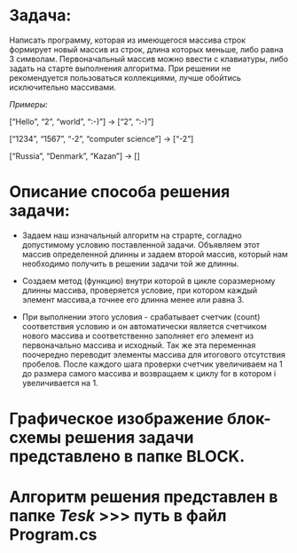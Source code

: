 # Задача: 


Написать программу, которая из имеющегося массива строк формирует новый массив из строк, длина которых меньше, либо равна 3 символам. Первоначальный массив можно ввести с клавиатуры, либо задать на старте выполнения алгоритма. При решении не рекомендуется пользоваться коллекциями, лучше обойтись исключительно массивами.

*Примеры:*

[“Hello”, “2”, “world”, “:-)”] → [“2”, “:-)”]

[“1234”, “1567”, “-2”, “computer science”] → [“-2”]

[“Russia”, “Denmark”, “Kazan”] → []




# **Описание способа решения задачи:**

* Задаем наш изначальный алгоритм на страрте, согладно допустимому условию поставленной задачи. Объявляем этот массив определенной длинны и задаем второй массив, который нам необходимо получить в решении задачи той же длинны.

* Создаем метод (функцию) внутри которой в цикле соразмерному длинны массива, проверяется условие, при котором каждый элемент массива,а точнее его длинна менее или равна 3.

* При выполнении этого условия - срабатывает счетчик (count) соответствия условию и он автоматически является счетчиком нового массива и соответственно заполняет его элемент из первоначально массива и исходный. Так же эта переменная поочередно переводит элементы массива для итогового отсутствия пробелов. После каждого шага проверки счетчик увеличиваем на 1 до размера самого массива и возвращаем к циклу for в котором i увеличивается на 1. 

# Графическое изображение блок-схемы решения задачи представлено в папке **BLOCK**.

# Алгоритм решения представлен в папке *Tesk* >>> путь в файл Program.cs

